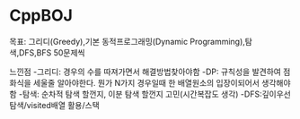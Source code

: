 # CppBOJ


목표: 그리디(Greedy),기본 동적프로그래밍(Dynamic Programming),탐색,DFS,BFS  50문제씩

느낀점
-그리디: 경우의 수를 따져가면서 해결방법찾아야함
-DP: 규칙성을 발견하여 점화식을 세울줄 알아야한다. 뭔가 N가지 경우일때 한 배열원소의 입장이되어서 생각해야함
-탐색: 순차적 탐색 할껀지, 이분 탐색 할껀지 고민(시간복잡도 생각)
-DFS:깊이우선탐색/visited배열 활용/스택


